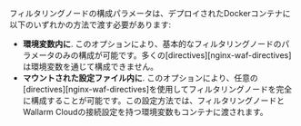 フィルタリングノードの構成パラメータは、デプロイされたDockerコンテナに以下のいずれかの方法で渡す必要があります:

* **環境変数内に**. このオプションにより、基本的なフィルタリングノードのパラメータのみの構成が可能です。多くの[directives][nginx-waf-directives]は環境変数を通じて構成できません。
* **マウントされた設定ファイル内に**. このオプションにより、任意の[directives][nginx-waf-directives]を使用してフィルタリングノードを完全に構成することが可能です。この設定方法では、フィルタリングノードとWallarm Cloudの接続設定を持つ環境変数もコンテナに渡されます。